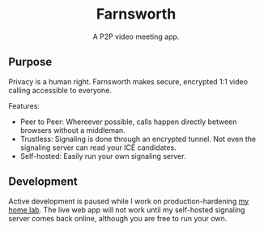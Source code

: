 <div align="center">
  <h1>Farnsworth</h1>
  <p>A P2P video meeting app.<p>
</div>

## Purpose

Privacy is a human right. Farnsworth makes secure, encrypted 1:1 video calling accessible to everyone.

Features:

- Peer to Peer: Whereever possible, calls happen directly between browsers without a middleman.
- Trustless: Signaling is done through an encrypted tunnel. Not even the signaling server can read your ICE candidates.
- Self-hosted: Easily run your own signaling server.

## Development

Active development is paused while I work on production-hardening [my home lab](https://github.com/PsychoLlama/home-lab/). The live web app will not work until my self-hosted signaling server comes back online, although you are free to run your own.

